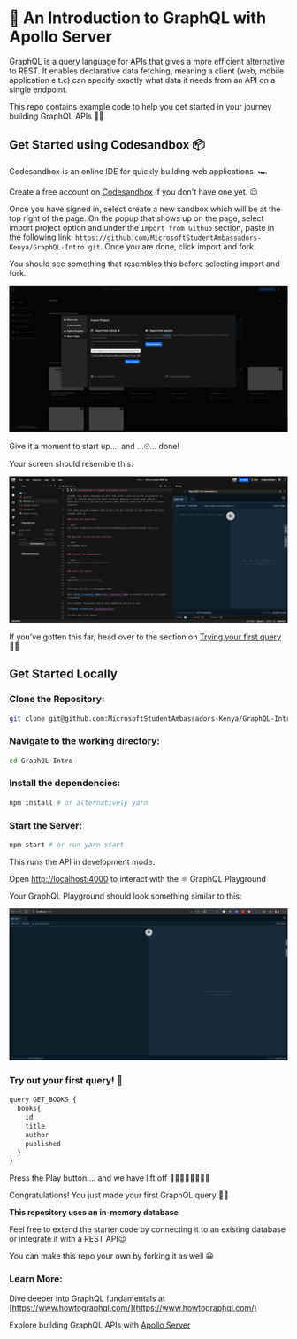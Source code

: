 # 🚀 An Introduction to GraphQL with Apollo Server

GraphQL is a query language for APIs that gives a more efficient alternative to REST. It enables declarative data fetching, meaning a client (web, mobile application e.t.c) can specify exactly what data it needs from an API on a single endpoint.

This repo contains example code to help you get started in your journey building GraphQL APIs 💪🏾

## Get Started using Codesandbox 📦

Codesandbox is an online IDE for quickly building web applications. 🏎 

Create a free account on [Codesandbox](https://codesandbox.io) if you don't have one yet. 😉

Once you have signed in, select create a new sandbox which will be at the top right of the page. On the popup that shows up on the page, select import project option and under the `Import from Github` section, paste in the following link: `https://github.com/MicrosoftStudentAmbassadors-Kenya/GraphQL-Intro.git`. Once you are done, click import and fork.

You should see something that resembles this before selecting import and fork.: 

![codesandbox screenshot](./images/codesandbox-1.png)

 Give it a moment to start up.... and ...⏲... done!

 Your screen should resemble this:

 ![codesandbox editor](./images/codesandbox-2.png)

 If you've gotten this far, head over to the section on [Trying your first query](#try-out-your-first-query) 🎉🎉

## Get Started Locally

### Clone the Repository:

```bash
git clone git@github.com:MicrosoftStudentAmbassadors-Kenya/GraphQL-Intro.git
```

### Navigate to the working directory:

```bash
cd GraphQL-Intro
```

### Install the dependencies:

```bash
npm install # or alternatively yarn 
```

### Start the Server:

```bash
npm start # or run yarn start
```

This runs the API in development mode.

Open [http://localhost:4000](http://localhost:4000) to interact with the ⚛ GraphQL Playground

Your GraphQL Playground should look something similar to this:

![GraphQL Playground](./images//playground.png)

### Try out your first query! 🛒

```gql
query GET_BOOKS {
  books{
    id 
    title
    author
    published
  }
}
```

Press the Play button.... and we have lift off 👩🏾‍🚀👨🏾‍🚀🚀🚀

Congratulations! You just made your first GraphQL query 🎉🍾

**This repository uses an in-memory database**

Feel free to extend the starter code by connecting it to an existing database or integrate it with a REST API😉

You can make this repo your own by forking it as well 😀 

### Learn More:
Dive deeper into GraphQL fundamentals at [https://www.howtographql.com/](https://www.howtographql.com/)

Explore building GraphQL APIs with [Apollo Server](https://www.apollographql.com/docs/apollo-server/getting-started/)
